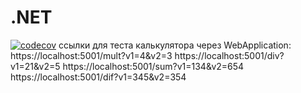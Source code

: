 # .NET
[![codecov](https://codecov.io/gh/Boobl1k/.NET/branch/2k-164/graph/badge.svg?token=ZWEUGPFD8J)](https://codecov.io/gh/Boobl1k/.NET)
ссылки для теста калькулятора через WebApplication:
https://localhost:5001/mult?v1=4&v2=3
https://localhost:5001/div?v1=21&v2=5
https://localhost:5001/sum?v1=134&v2=654
https://localhost:5001/dif?v1=345&v2=354
